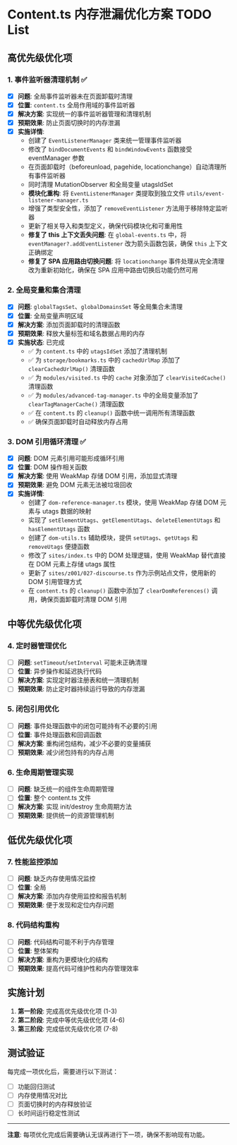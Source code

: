 # Content.ts 内存泄漏优化方案 TODO List

## 高优先级优化项

### 1. 事件监听器清理机制 ✅

- [x] **问题**: 全局事件监听器未在页面卸载时清理
- [x] **位置**: `content.ts` 全局作用域的事件监听器
- [x] **解决方案**: 实现统一的事件监听器管理和清理机制
- [x] **预期效果**: 防止页面切换时的内存泄漏
- [x] **实施详情**:
  - 创建了 `EventListenerManager` 类来统一管理事件监听器
  - 修改了 `bindDocumentEvents` 和 `bindWindowEvents` 函数接受 eventManager 参数
  - 在页面卸载时（beforeunload, pagehide, locationchange）自动清理所有事件监听器
  - 同时清理 MutationObserver 和全局变量 utagsIdSet
  - **模块化重构**: 将 `EventListenerManager` 类提取到独立文件 `utils/event-listener-manager.ts`
  - 增强了类型安全性，添加了 `removeEventListener` 方法用于移除特定监听器
  - 更新了相关导入和类型定义，确保代码模块化和可重用性
  - **修复了 this 上下文丢失问题**: 在 `global-events.ts` 中，将 `eventManager?.addEventListener` 改为箭头函数包装，确保 `this` 上下文正确绑定
  - **修复了 SPA 应用路由切换问题**: 将 `locationchange` 事件处理从完全清理改为重新初始化，确保在 SPA 应用中路由切换后功能仍然可用

### 2. 全局变量和集合清理

- [x] **问题**: `globalTagsSet`、`globalDomainsSet` 等全局集合未清理
- [x] **位置**: 全局变量声明区域
- [x] **解决方案**: 添加页面卸载时的清理函数
- [x] **预期效果**: 释放大量标签和域名数据占用的内存
- [x] **实施状态**: 已完成
  - ✅ 为 `content.ts` 中的 `utagsIdSet` 添加了清理机制
  - ✅ 为 `storage/bookmarks.ts` 中的 `cachedUrlMap` 添加了 `clearCachedUrlMap()` 清理函数
  - ✅ 为 `modules/visited.ts` 中的 `cache` 对象添加了 `clearVisitedCache()` 清理函数
  - ✅ 为 `modules/advanced-tag-manager.ts` 中的全局变量添加了 `clearTagManagerCache()` 清理函数
  - ✅ 在 `content.ts` 的 `cleanup()` 函数中统一调用所有清理函数
  - ✅ 确保页面卸载时自动释放内存占用

### 3. DOM 引用循环清理 ✅

- [x] **问题**: DOM 元素引用可能形成循环引用
- [x] **位置**: DOM 操作相关函数
- [x] **解决方案**: 使用 WeakMap 存储 DOM 引用，添加显式清理
- [x] **预期效果**: 避免 DOM 元素无法被垃圾回收
- [x] **实施详情**:
  - 创建了 `dom-reference-manager.ts` 模块，使用 WeakMap 存储 DOM 元素与 utags 数据的映射
  - 实现了 `setElementUtags`、`getElementUtags`、`deleteElementUtags` 和 `hasElementUtags` 函数
  - 创建了 `dom-utils.ts` 辅助模块，提供 `setUtags`、`getUtags` 和 `removeUtags` 便捷函数
  - 修改了 `sites/index.ts` 中的 DOM 处理逻辑，使用 WeakMap 替代直接在 DOM 元素上存储 utags 属性
  - 更新了 `sites/z001/027-discourse.ts` 作为示例站点文件，使用新的 DOM 引用管理方式
  - 在 `content.ts` 的 `cleanup()` 函数中添加了 `clearDomReferences()` 调用，确保页面卸载时清理 DOM 引用

## 中等优先级优化项

### 4. 定时器管理优化

- [ ] **问题**: `setTimeout`/`setInterval` 可能未正确清理
- [ ] **位置**: 异步操作和延迟执行代码
- [ ] **解决方案**: 实现定时器注册表和统一清理机制
- [ ] **预期效果**: 防止定时器持续运行导致的内存泄漏

### 5. 闭包引用优化

- [ ] **问题**: 事件处理函数中的闭包可能持有不必要的引用
- [ ] **位置**: 事件处理函数和回调函数
- [ ] **解决方案**: 重构闭包结构，减少不必要的变量捕获
- [ ] **预期效果**: 减少闭包持有的内存占用

### 6. 生命周期管理实现

- [ ] **问题**: 缺乏统一的组件生命周期管理
- [ ] **位置**: 整个 content.ts 文件
- [ ] **解决方案**: 实现 init/destroy 生命周期方法
- [ ] **预期效果**: 提供统一的资源管理机制

## 低优先级优化项

### 7. 性能监控添加

- [ ] **问题**: 缺乏内存使用情况监控
- [ ] **位置**: 全局
- [ ] **解决方案**: 添加内存使用监控和报告机制
- [ ] **预期效果**: 便于发现和定位内存问题

### 8. 代码结构重构

- [ ] **问题**: 代码结构可能不利于内存管理
- [ ] **位置**: 整体架构
- [ ] **解决方案**: 重构为更模块化的结构
- [ ] **预期效果**: 提高代码可维护性和内存管理效率

## 实施计划

1. **第一阶段**: 完成高优先级优化项 (1-3)
2. **第二阶段**: 完成中等优先级优化项 (4-6)
3. **第三阶段**: 完成低优先级优化项 (7-8)

## 测试验证

每完成一项优化后，需要进行以下测试：

- [ ] 功能回归测试
- [ ] 内存使用情况对比
- [ ] 页面切换时的内存释放验证
- [ ] 长时间运行稳定性测试

---

**注意**: 每项优化完成后需要确认无误再进行下一项，确保不影响现有功能。
